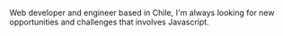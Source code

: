 Web developer and engineer based in Chile, I'm always looking for new opportunities and challenges that involves Javascript.

